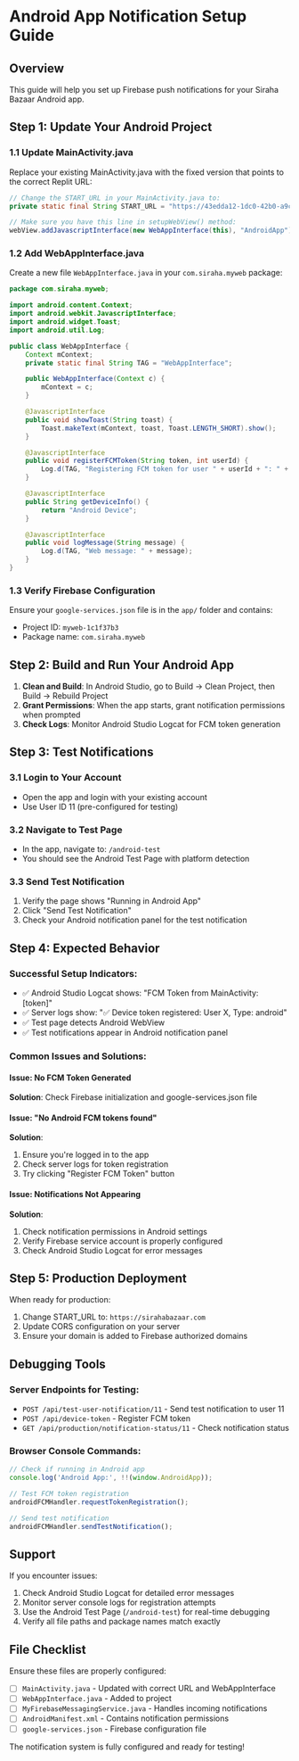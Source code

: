 # Android App Notification Setup Guide

## Overview
This guide will help you set up Firebase push notifications for your Siraha Bazaar Android app.

## Step 1: Update Your Android Project

### 1.1 Update MainActivity.java
Replace your existing MainActivity.java with the fixed version that points to the correct Replit URL:

```java
// Change the START_URL in your MainActivity.java to:
private static final String START_URL = "https://43edda12-1dc0-42b0-a9c8-12498ed82404-00-12jfe7tmxnzba.pike.replit.dev/";

// Make sure you have this line in setupWebView() method:
webView.addJavascriptInterface(new WebAppInterface(this), "AndroidApp");
```

### 1.2 Add WebAppInterface.java
Create a new file `WebAppInterface.java` in your `com.siraha.myweb` package:

```java
package com.siraha.myweb;

import android.content.Context;
import android.webkit.JavascriptInterface;
import android.widget.Toast;
import android.util.Log;

public class WebAppInterface {
    Context mContext;
    private static final String TAG = "WebAppInterface";

    public WebAppInterface(Context c) {
        mContext = c;
    }

    @JavascriptInterface
    public void showToast(String toast) {
        Toast.makeText(mContext, toast, Toast.LENGTH_SHORT).show();
    }

    @JavascriptInterface
    public void registerFCMToken(String token, int userId) {
        Log.d(TAG, "Registering FCM token for user " + userId + ": " + token);
    }

    @JavascriptInterface
    public String getDeviceInfo() {
        return "Android Device";
    }

    @JavascriptInterface
    public void logMessage(String message) {
        Log.d(TAG, "Web message: " + message);
    }
}
```

### 1.3 Verify Firebase Configuration
Ensure your `google-services.json` file is in the `app/` folder and contains:
- Project ID: `myweb-1c1f37b3`
- Package name: `com.siraha.myweb`

## Step 2: Build and Run Your Android App

1. **Clean and Build**: In Android Studio, go to Build → Clean Project, then Build → Rebuild Project
2. **Grant Permissions**: When the app starts, grant notification permissions when prompted
3. **Check Logs**: Monitor Android Studio Logcat for FCM token generation

## Step 3: Test Notifications

### 3.1 Login to Your Account
- Open the app and login with your existing account
- Use User ID 11 (pre-configured for testing)

### 3.2 Navigate to Test Page
- In the app, navigate to: `/android-test`
- You should see the Android Test Page with platform detection

### 3.3 Send Test Notification
1. Verify the page shows "Running in Android App" 
2. Click "Send Test Notification"
3. Check your Android notification panel for the test notification

## Step 4: Expected Behavior

### Successful Setup Indicators:
- ✅ Android Studio Logcat shows: "FCM Token from MainActivity: [token]"
- ✅ Server logs show: "✅ Device token registered: User X, Type: android"
- ✅ Test page detects Android WebView
- ✅ Test notifications appear in Android notification panel

### Common Issues and Solutions:

#### Issue: No FCM Token Generated
**Solution**: Check Firebase initialization and google-services.json file

#### Issue: "No Android FCM tokens found"
**Solution**: 
1. Ensure you're logged in to the app
2. Check server logs for token registration
3. Try clicking "Register FCM Token" button

#### Issue: Notifications Not Appearing
**Solution**:
1. Check notification permissions in Android settings
2. Verify Firebase service account is properly configured
3. Check Android Studio Logcat for error messages

## Step 5: Production Deployment

When ready for production:
1. Change START_URL to: `https://sirahabazaar.com`
2. Update CORS configuration on your server
3. Ensure your domain is added to Firebase authorized domains

## Debugging Tools

### Server Endpoints for Testing:
- `POST /api/test-user-notification/11` - Send test notification to user 11
- `POST /api/device-token` - Register FCM token
- `GET /api/production/notification-status/11` - Check notification status

### Browser Console Commands:
```javascript
// Check if running in Android app
console.log('Android App:', !!(window.AndroidApp));

// Test FCM token registration
androidFCMHandler.requestTokenRegistration();

// Send test notification
androidFCMHandler.sendTestNotification();
```

## Support

If you encounter issues:
1. Check Android Studio Logcat for detailed error messages
2. Monitor server console logs for registration attempts
3. Use the Android Test Page (`/android-test`) for real-time debugging
4. Verify all file paths and package names match exactly

## File Checklist

Ensure these files are properly configured:
- [ ] `MainActivity.java` - Updated with correct URL and WebAppInterface
- [ ] `WebAppInterface.java` - Added to project
- [ ] `MyFirebaseMessagingService.java` - Handles incoming notifications
- [ ] `AndroidManifest.xml` - Contains notification permissions
- [ ] `google-services.json` - Firebase configuration file

The notification system is fully configured and ready for testing!